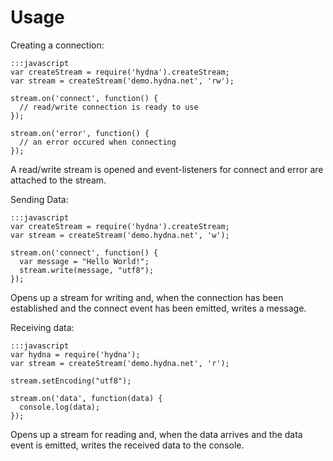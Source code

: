 # Usage

Creating a connection:

    :::javascript
    var createStream = require('hydna').createStream;
    var stream = createStream('demo.hydna.net', 'rw');

    stream.on('connect', function() {
      // read/write connection is ready to use 
    });

    stream.on('error', function() {
      // an error occured when connecting
    });

A read/write stream is opened and event-listeners for connect and error are
attached to the stream.

Sending Data:

    :::javascript
    var createStream = require('hydna').createStream;
    var stream = createStream('demo.hydna.net', 'w');

    stream.on('connect', function() {
      var message = "Hello World!";
      stream.write(message, "utf8");
    });

Opens up a stream for writing and, when the connection has been established and
the connect event has been emitted, writes a message.

Receiving data:

    :::javascript
    var hydna = require('hydna');
    var stream = createStream('demo.hydna.net', 'r');
    
    stream.setEncoding("utf8");
    
    stream.on('data', function(data) {
      console.log(data);
    });

Opens up a stream for reading and, when the data arrives and the data event is
emitted, writes the received data to the console.
